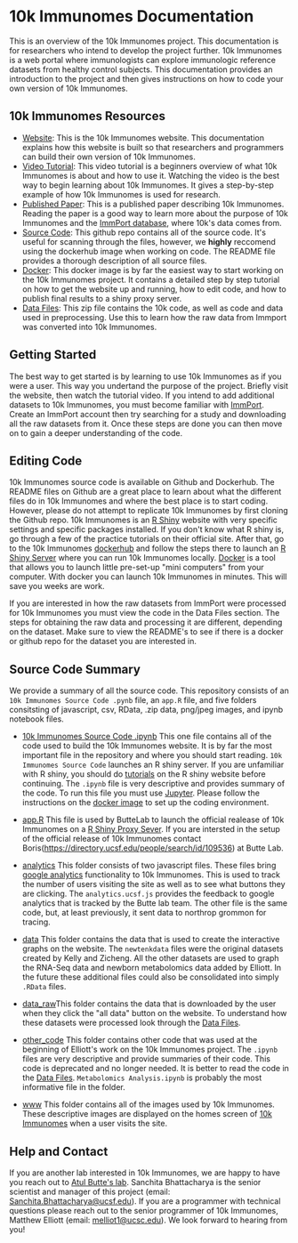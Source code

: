 # 10k Immunomes Documentation

This is an overview of the 10k Immunomes project. This documentation is for researchers who intend to develop the project further. 10k Immunomes is a web portal where immunologists can explore immunologic reference datasets from healthy control subjects. This documentation provides an introduction to the project and then gives instructions on how to code your own version of 10k Immunomes.


## 10k Immunomes Resources

* [Website](https://10kimmunomes.ucsf.edu/): This is the 10k Immunomes website. This documentation explains how this website is built so that researchers and programmers can build their own version of 10k Immunomes.
* [Video Tutorial](https://youtu.be/pwBs4J4xDOw): This video tutorial is a beginners overview of what 10k Immunomes is about and how to use it. Watching the video is the best way to begin learning about 10k Immunomes. It gives a step-by-step example of how 10k Immunomes is used for research.
* [Published Paper](https://www.cell.com/cell-reports/pdf/S2211-1247(18)31451-7.pdf): This is a published paper describing 10k Immunomes. Reading the paper is a good way to learn more about the purpose of 10k Immunomes and the [ImmPort database](https://www.immport.org/about), where 10k's data comes from.
* [Source Code](https://github.com/buttelab/10kimmunomes_v2): This github repo contains all of the source code. It's useful for scanning through the files, however, we **highly** reccomend using the dockerhub image when working on code. The README file provides a thorough description of all source files.
* [Docker](https://hub.docker.com/r/pupster90/10kimmunomes/tags): This docker image is by far the easiest way to start working on the 10k Immunomes project. It contains a detailed step by step tutorial on how to get the website up and running, how to edit code, and how to publish final results to a shiny proxy server.
* [Data Files](https://drive.google.com/file/d/1SeOhqCkdQTzzZjOR0MVSo5VRbzjGK-jI/view?usp=sharing): This zip file contains the 10k code, as well as code and data used in preprocessing. Use this to learn how the raw data from Immport was converted into 10k Immunomes.

## Getting Started

The best way to get started is by learning to use 10k Immunomes as if you were a user. This way you undertand the purpose of the project. Briefly visit the website, then watch the tutorial video. If you intend to add additional datasets to 10k Immunomes, you must become familiar with [ImmPort](https://www.immport.org/about). Create an ImmPort account then try searching for a study and downloading all the raw datasets from it. Once these steps are done you can then move on to gain a deeper understanding of the code.

## Editing Code

10k Immunomes source code is available on Github and Dockerhub. The README files on Github are a great place to learn about what the different files do in 10k Immunomes and where the best place is to start coding. However, please do not attempt to replicate 10k Immunomes by first cloning the Github repo. 10k Immunomes is an [R Shiny](https://shiny.rstudio.com/tutorial/) website with very specific settings and specific packages installed. If you don't know what R shiny is, go through a few of the practice tutorials on their official site. After that, go to the 10k Immunomes [dockerhub](https://www.docker.com/products/docker-hub#:~:text=Docker%20Hub%20is%20a%20hosted,push%20them%20to%20Docker%20Hub) and follow the steps there to launch an [R Shiny Server](https://shiny.rstudio.com/articles/shiny-server.html) where you can run 10k Immunomes locally. [Docker](https://docs.docker.com/get-started/) is a tool that allows you to launch little pre-set-up "mini computers" from your computer. With docker you can launch 10k Immunomes in minutes. This will save you weeks are work. 

If you are interested in how the raw datasets from ImmPort were processed for 10k Immunomes you must view the code in the Data Files section. The steps for obtaining the raw data and processing it are different, depending on the dataset. Make sure to view the README's to see if there is a docker or github repo for the dataset you are interested in.

## Source Code Summary

We provide a summary of all the source code. This repository consists of an `10k Immunomes Source Code .pynb` file, an `app.R` file, and five folders consitsting of javascript, csv, RData, .zip data, png/jpeg images, and ipynb notebook files. 

* [10k Immunomes Source Code .ipynb](https://github.com/buttelab/10kimmunomes_v2/blob/master/10k%20Immunomes%20Source%20Code%20.ipynb) This one file contains all of the code used to build the 10k Immunomes website. It is by far the most important file in the repository and where you should start reading. `10k Immunomes Source Code` launches an R shiny server. If you are unfamiliar with R shiny, you should do [tutorials](https://shiny.rstudio.com/tutorial/) on the R shiny website before continuing. The `.ipynb` file is very descriptive and provides summary of the code. To run this file you must use [Jupyter](https://jupyter.org/about). Please follow the instructions on the [docker image](https://hub.docker.com/r/pupster90/10kimmunomes/tags) to set up the coding environment.

* [app.R](https://github.com/buttelab/10kimmunomes_v2/blob/master/app.R) This file is used by ButteLab to launch the official realease of 10k Immunomes on a [R Shiny Proxy Sever](https://www.shinyproxy.io/). If you are intersted in the setup of the official release of 10k Immunomes contact Boris(https://directory.ucsf.edu/people/search/id/109536) at Butte Lab.

* [analytics](https://github.com/buttelab/10kimmunomes_v2/tree/master/analytics) This folder consists of two javascript files. These files bring [google analytics](https://analytics.google.com/analytics/web/provision/#/provision) functionality to 10k Immunomes. This is used to track the number of users visiting the site as well as to see what buttons they are clicking. The `analytics.ucsf.js` provides the feedback to google analytics that is tracked by the Butte lab team. The other file is the same code, but, at least previously, it sent data to northrop grommon for tracing.

* [data](https://github.com/buttelab/10kimmunomes_v2/tree/master/data) This folder contains the data that is used to create the interactive graphs on the website. The `newtenkdata` files were the original datasets created by Kelly and Zicheng. All the other datasets are used to graph the RNA-Seq data and newborn metabolomics data added by Elliott. In the future these additional files could also be consolidated into simply `.RData` files.

* [data_raw](https://github.com/buttelab/10kimmunomes_v2/tree/master/data_raw)This folder contains the data that is downloaded by the user when they click the "all data" button on the website. To understand how these datasets were processed look through the [Data Files](https://drive.google.com/file/d/1SeOhqCkdQTzzZjOR0MVSo5VRbzjGK-jI/view?usp=sharing). 

* [other_code](https://github.com/buttelab/10kimmunomes_v2/tree/master/other_code) This folder contains other code that was used at the beginning of Elliott's work on the 10k Immunomes project. The `.ipynb` files are very descriptive and provide summaries of their code. This code is deprecated and no longer needed. It is better to read the code in the [Data Files](https://drive.google.com/file/d/1SeOhqCkdQTzzZjOR0MVSo5VRbzjGK-jI/view?usp=sharing). `Metabolomics Analysis.ipynb` is probably the most informative file in the folder.

* [www](https://github.com/buttelab/10kimmunomes_v2/tree/master/www) This folder contains all of the images used by 10k Immunomes. These descriptive images are displayed on the homes screen of [10k Immunomes](https://10kimmunomes.ucsf.edu/) when a user visits the site.

## Help and Contact

If you are another lab interested in 10k Immunomes, we are happy to have you reach out to [Atul Butte's lab](https://buttelab.ucsf.edu/). Sanchita Bhattacharya is the senior scientist and manager of this project (email: Sanchita.Bhattacharya@ucsf.edu). If you are a programmer with technical questions please reach out to the senior programmer of 10k Immunomes, Matthew Elliott (email: melliot1@ucsc.edu). We look forward to hearing from you!



